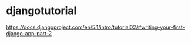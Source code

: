 # djangotutorial

https://docs.djangoproject.com/en/5.1/intro/tutorial02/#writing-your-first-django-app-part-2
